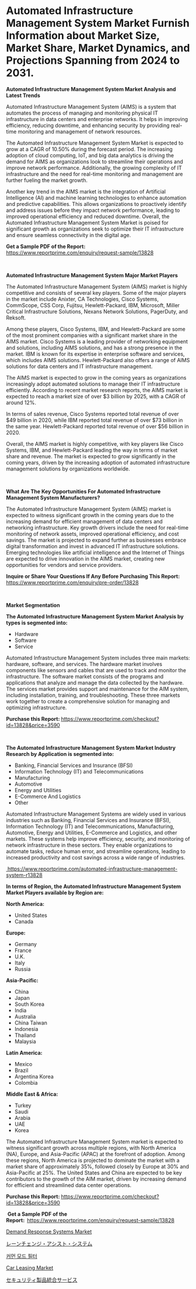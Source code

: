 <p><h1>Automated Infrastructure Management System Market Furnish Information about Market Size, Market Share, Market Dynamics, and Projections Spanning from 2024 to 2031.</h1></p><p><strong>Automated Infrastructure Management System Market Analysis and Latest Trends</strong></p>
<p><p>Automated Infrastructure Management System (AIMS) is a system that automates the process of managing and monitoring physical IT infrastructure in data centers and enterprise networks. It helps in improving efficiency, reducing downtime, and enhancing security by providing real-time monitoring and management of network resources.</p><p>The Automated Infrastructure Management System Market is expected to grow at a CAGR of 10.50% during the forecast period. The increasing adoption of cloud computing, IoT, and big data analytics is driving the demand for AIMS as organizations look to streamline their operations and improve network performance. Additionally, the growing complexity of IT infrastructure and the need for real-time monitoring and management are further fueling the market growth.</p><p>Another key trend in the AIMS market is the integration of Artificial Intelligence (AI) and machine learning technologies to enhance automation and predictive capabilities. This allows organizations to proactively identify and address issues before they impact network performance, leading to improved operational efficiency and reduced downtime. Overall, the Automated Infrastructure Management System Market is poised for significant growth as organizations seek to optimize their IT infrastructure and ensure seamless connectivity in the digital age.</p></p>
<p><strong>Get a Sample PDF of the Report:&nbsp;</strong> <a href="https://www.reportprime.com/enquiry/request-sample/13828">https://www.reportprime.com/enquiry/request-sample/13828</a></p>
<p>&nbsp;</p>
<p><strong>Automated Infrastructure Management System Major Market Players</strong></p>
<p><p>The Automated Infrastructure Management System (AIMS) market is highly competitive and consists of several key players. Some of the major players in the market include Anixter, CA Technologies, Cisco Systems, CommScope, CSS Corp, Fujitsu, Hewlett-Packard, IBM, Microsoft, Miller Critical Infrastructure Solutions, Nexans Network Solutions, PagerDuty, and Reksoft.</p><p>Among these players, Cisco Systems, IBM, and Hewlett-Packard are some of the most prominent companies with a significant market share in the AIMS market. Cisco Systems is a leading provider of networking equipment and solutions, including AIMS solutions, and has a strong presence in the market. IBM is known for its expertise in enterprise software and services, which includes AIMS solutions. Hewlett-Packard also offers a range of AIMS solutions for data centers and IT infrastructure management.</p><p>The AIMS market is expected to grow in the coming years as organizations increasingly adopt automated solutions to manage their IT infrastructure efficiently. According to recent market research reports, the AIMS market is expected to reach a market size of over $3 billion by 2025, with a CAGR of around 12%.</p><p>In terms of sales revenue, Cisco Systems reported total revenue of over $49 billion in 2020, while IBM reported total revenue of over $73 billion in the same year. Hewlett-Packard reported total revenue of over $56 billion in 2020.</p><p>Overall, the AIMS market is highly competitive, with key players like Cisco Systems, IBM, and Hewlett-Packard leading the way in terms of market share and revenue. The market is expected to grow significantly in the coming years, driven by the increasing adoption of automated infrastructure management solutions by organizations worldwide.</p></p>
<p>&nbsp;</p>
<p><strong>What Are The Key Opportunities For Automated Infrastructure Management System Manufacturers?</strong></p>
<p><p>The Automated Infrastructure Management System (AIMS) market is expected to witness significant growth in the coming years due to the increasing demand for efficient management of data centers and networking infrastructure. Key growth drivers include the need for real-time monitoring of network assets, improved operational efficiency, and cost savings. The market is projected to expand further as businesses embrace digital transformation and invest in advanced IT infrastructure solutions. Emerging technologies like artificial intelligence and the Internet of Things are expected to drive innovation in the AIMS market, creating new opportunities for vendors and service providers.</p></p>
<p><strong>Inquire or Share Your Questions If Any Before Purchasing This Report:</strong> <a href="https://www.reportprime.com/enquiry/pre-order/13828">https://www.reportprime.com/enquiry/pre-order/13828</a></p>
<p>&nbsp;</p>
<p><strong>Market Segmentation</strong></p>
<p><strong>The Automated Infrastructure Management System Market Analysis by types is segmented into:</strong></p>
<p><ul><li>Hardware</li><li>Software</li><li>Service</li></ul></p>
<p><p>Automated Infrastructure Management System includes three main markets: hardware, software, and services. The hardware market involves components like sensors and cables that are used to track and monitor the infrastructure. The software market consists of the programs and applications that analyze and manage the data collected by the hardware. The services market provides support and maintenance for the AIM system, including installation, training, and troubleshooting. These three markets work together to create a comprehensive solution for managing and optimizing infrastructure.</p></p>
<p><strong>Purchase this Report:&nbsp;</strong><a href="https://www.reportprime.com/checkout?id=13828&price=3590">https://www.reportprime.com/checkout?id=13828&price=3590</a></p>
<p>&nbsp;</p>
<p><strong>The Automated Infrastructure Management System Market Industry Research by Application is segmented into:</strong></p>
<p><ul><li>Banking, Financial Services and Insurance (BFSI)</li><li>Information Technology (IT) and Telecommunications</li><li>Manufacturing</li><li>Automotive</li><li>Energy and Utilities</li><li>E-Commerce And Logistics</li><li>Other</li></ul></p>
<p><p>Automated Infrastructure Management Systems are widely used in various industries such as Banking, Financial Services and Insurance (BFSI), Information Technology (IT) and Telecommunications, Manufacturing, Automotive, Energy and Utilities, E-Commerce and Logistics, and other markets. These systems help improve efficiency, security, and monitoring of network infrastructure in these sectors. They enable organizations to automate tasks, reduce human error, and streamline operations, leading to increased productivity and cost savings across a wide range of industries.</p></p>
<p><a href="https://www.reportprime.com/automated-infrastructure-management-system-r13828">&nbsp;https://www.reportprime.com/automated-infrastructure-management-system-r13828</a></p>
<p><strong>In terms of Region, the Automated Infrastructure Management System Market Players available by Region are:</strong></p>
<p>
    <p> <strong> North America: </strong>
        <ul>
            <li>United States</li>
            <li>Canada</li>
        </ul>
        </p> 
    <p> <strong> Europe: </strong>
        <ul>
            <li>Germany</li>
            <li>France</li>
            <li>U.K.</li>
            <li>Italy</li>
            <li>Russia</li>
        </ul>
        </p> 
    <p> <strong> Asia-Pacific: </strong>
        <ul>
            <li>China</li>
            <li>Japan</li>
            <li>South Korea</li>
            <li>India</li>
            <li>Australia</li>
            <li>China Taiwan</li>
            <li>Indonesia</li>
            <li>Thailand</li>
            <li>Malaysia</li>
        </ul>
        </p> 
    <p> <strong> Latin America: </strong>
        <ul>
            <li>Mexico</li>
            <li>Brazil</li>
            <li>Argentina Korea</li>
            <li>Colombia</li>
        </ul>
        </p> 
    <p> <strong> Middle East & Africa: </strong>
        <ul>
            <li>Turkey</li>
            <li>Saudi</li>
            <li>Arabia</li>
            <li>UAE</li>
            <li>Korea</li>
        </ul>
    </p>
    </p>
<p><p>The Automated Infrastructure Management System market is expected to witness significant growth across multiple regions, with North America (NA), Europe, and Asia-Pacific (APAC) at the forefront of adoption. Among these regions, North America is projected to dominate the market with a market share of approximately 35%, followed closely by Europe at 30% and Asia-Pacific at 25%. The United States and China are expected to be key contributors to the growth of the AIM market, driven by increasing demand for efficient and streamlined data center operations.</p></p>
<p><strong>Purchase this Report: </strong><a href="https://www.reportprime.com/checkout?id=13828&price=3590">https://www.reportprime.com/checkout?id=13828&price=3590</a></p>
<p>&nbsp;<strong>Get a Sample PDF of the Report:&nbsp;&nbsp;</strong><a href="https://www.reportprime.com/enquiry/request-sample/13828">https://www.reportprime.com/enquiry/request-sample/13828</a></p>
<p><strong></strong></p>
<p><p><a href="https://github.com/gracielawharr/Market-Research-Report-List-1/blob/main/demand-response-systems-market.md">Demand Response Systems Market</a></p><p><a href="https://github.com/oqxogxyvqe90775/Market-Research-Report-List-2/blob/main/289029880577.md">レーンチェンジ・アシスト・システム</a></p><p><a href="https://medium.com/@lottierunte44/%EA%B3%B5%ED%86%B5-%EB%AA%A8%EB%93%9C-%ED%95%84%ED%84%B0-%EC%8B%9C%EC%9E%A5-%EC%8B%9C%EC%9E%A5-%EC%A0%90%EC%9C%A0%EC%9C%A8-%EC%8B%9C%EC%9E%A5-%EB%8F%99%ED%96%A5-%EB%B0%8F-%EB%AF%B8%EB%9E%98-%EC%84%B1%EC%9E%A5-%ED%83%90%EC%83%89-d37a096ba749">커먼 모드 필터</a></p><p><a href="https://github.com/JennyferFeil2023/Market-Research-Report-List-1/blob/main/car-leasing-market.md">Car Leasing Market</a></p><p><a href="https://github.com/WhitneyMurphy1982/Market-Research-Report-List-1/blob/main/810335780576.md">セキュリティ製品統合サービス</a></p></p>